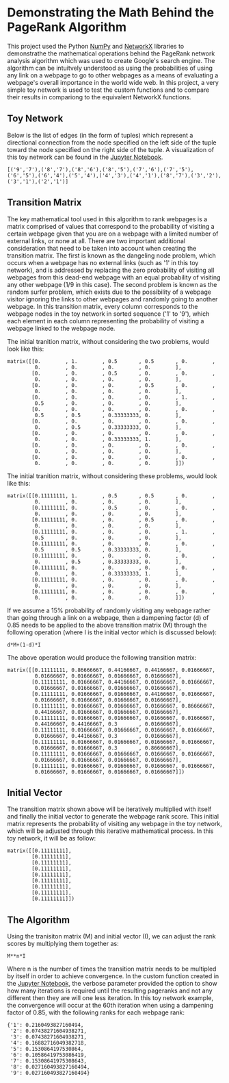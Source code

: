 # Demonstrating the Math Behind the PageRank Algorithm
This project used the Python [NumPy](https://www.numpy.org/) and [NetworkX](https://networkx.github.io/) libraries to demonstrathe the mathematical operations behind the PageRank network analysis algorithm which was used to create Google's search engine. The algorithm can be intuitvely understood as using the probabilities of using any link on a webpage to go to other webpages as a means of evaluating a webpage's overall importance in the world wide web. In this project, a very simple toy network is used to test the custom functions and to compare their results in compariong to the equivalent NetworkX functions.

## Toy Network
Below is the list of edges (in the form of tuples) which represent a directional connection from the node specified on the left side of the tuple toward the node specified on the right side of the tuple. A visualization of this toy network can be found in the [Jupyter Notebook](https://github.com/Yoseph-Zuskin/PageRank_Algorithm/blob/master/Social_Network_Analysis_Assignment.ipynb).

```
[('9','7'),('8','7'),('8','6'),('8','5'),('7','6'),('7','5'),('6','5'),('6','4'),('5','4'),('4','3'),('4','1'),('8','7'),('3','2'),('3','1'),('2','1')]
```

## Transition Matrix
The key mathematical tool used in this algorithm to rank webpages is a matrix comprised of values that correspond to the probability of visiting a certain webpage given that you are on a webpage with a limited number of external links, or none at all. There are two important additional consideration that need to be taken into account when creating the transition matrix. The first is known as the dangeling node problem, which occurs when a webpage has no external links (such as '1' in this toy network), and is addressed by replacing the zero probability of visiting all webpages from this dead-end webpage with an equal probability of visiting any other webpage (1/9 in this case). The second problem is known as the random surfer problem, which exists due to the possibility of a webpage visitor ignoring the links to other webpages and randomly going to another webpage. In this transition matrix, every column corresponds to the webpage nodes in the toy network in sorted sequence ('1' to '9'), which each element in each column representing the probability of visiting a webpage linked to the webpage node.

The initial tranition matrix, without considering the two problems, would look like this:
```
matrix([[0.        , 1.        , 0.5       , 0.5       , 0.        ,
         0.        , 0.        , 0.        , 0.        ],
        [0.        , 0.        , 0.5       , 0.        , 0.        ,
         0.        , 0.        , 0.        , 0.        ],
        [0.        , 0.        , 0.        , 0.5       , 0.        ,
         0.        , 0.        , 0.        , 0.        ],
        [0.        , 0.        , 0.        , 0.        , 1.        ,
         0.5       , 0.        , 0.        , 0.        ],
        [0.        , 0.        , 0.        , 0.        , 0.        ,
         0.5       , 0.5       , 0.33333333, 0.        ],
        [0.        , 0.        , 0.        , 0.        , 0.        ,
         0.        , 0.5       , 0.33333333, 0.        ],
        [0.        , 0.        , 0.        , 0.        , 0.        ,
         0.        , 0.        , 0.33333333, 1.        ],
        [0.        , 0.        , 0.        , 0.        , 0.        ,
         0.        , 0.        , 0.        , 0.        ],
        [0.        , 0.        , 0.        , 0.        , 0.        ,
         0.        , 0.        , 0.        , 0.        ]])
```

The initial tranition matrix, without considering these problems, would look like this:
```
matrix([[0.11111111, 1.        , 0.5       , 0.5       , 0.        ,
         0.        , 0.        , 0.        , 0.        ],
        [0.11111111, 0.        , 0.5       , 0.        , 0.        ,
         0.        , 0.        , 0.        , 0.        ],
        [0.11111111, 0.        , 0.        , 0.5       , 0.        ,
         0.        , 0.        , 0.        , 0.        ],
        [0.11111111, 0.        , 0.        , 0.        , 1.        ,
         0.5       , 0.        , 0.        , 0.        ],
        [0.11111111, 0.        , 0.        , 0.        , 0.        ,
         0.5       , 0.5       , 0.33333333, 0.        ],
        [0.11111111, 0.        , 0.        , 0.        , 0.        ,
         0.        , 0.5       , 0.33333333, 0.        ],
        [0.11111111, 0.        , 0.        , 0.        , 0.        ,
         0.        , 0.        , 0.33333333, 1.        ],
        [0.11111111, 0.        , 0.        , 0.        , 0.        ,
         0.        , 0.        , 0.        , 0.        ],
        [0.11111111, 0.        , 0.        , 0.        , 0.        ,
         0.        , 0.        , 0.        , 0.        ]])
```

If we assume a 15% probability of randomly visiting any webpage rather than going through a link on a webpage, then a dampening factor (d) of 0.85 needs to be applied to the above transition matrix (M) through the following operation (where I is the initial vector which is discussed below):
```
d*M+(1-d)*I
```

The above operation would produce the following transition matrix:
```
matrix([[0.11111111, 0.86666667, 0.44166667, 0.44166667, 0.01666667,
         0.01666667, 0.01666667, 0.01666667, 0.01666667],
        [0.11111111, 0.01666667, 0.44166667, 0.01666667, 0.01666667,
         0.01666667, 0.01666667, 0.01666667, 0.01666667],
        [0.11111111, 0.01666667, 0.01666667, 0.44166667, 0.01666667,
         0.01666667, 0.01666667, 0.01666667, 0.01666667],
        [0.11111111, 0.01666667, 0.01666667, 0.01666667, 0.86666667,
         0.44166667, 0.01666667, 0.01666667, 0.01666667],
        [0.11111111, 0.01666667, 0.01666667, 0.01666667, 0.01666667,
         0.44166667, 0.44166667, 0.3       , 0.01666667],
        [0.11111111, 0.01666667, 0.01666667, 0.01666667, 0.01666667,
         0.01666667, 0.44166667, 0.3       , 0.01666667],
        [0.11111111, 0.01666667, 0.01666667, 0.01666667, 0.01666667,
         0.01666667, 0.01666667, 0.3       , 0.86666667],
        [0.11111111, 0.01666667, 0.01666667, 0.01666667, 0.01666667,
         0.01666667, 0.01666667, 0.01666667, 0.01666667],
        [0.11111111, 0.01666667, 0.01666667, 0.01666667, 0.01666667,
         0.01666667, 0.01666667, 0.01666667, 0.01666667]])
```

## Initial Vector
The transition matrix shown above will be iteratively multiplied with itself and finally the initial vector to generate the webpage rank score. This initial matrix represents the probability of visiting any webpage in the toy network, which will be adjusted through this iterative mathematical process. In this toy network, it will be as follow:
```
matrix([[0.11111111],
        [0.11111111],
        [0.11111111],
        [0.11111111],
        [0.11111111],
        [0.11111111],
        [0.11111111],
        [0.11111111],
        [0.11111111]])
```

## The Algorithm
Using the tranisiton matrix (M) and initial vector (I), we can adjust the rank scores by multiplying them together as:
```
M**n*I
```
Where n is the number of times the transition matrix needs to be multipled by itself in order to achieve convergence. In the custom function created in the [Jupyter Notebook](https://github.com/Yoseph-Zuskin/PageRank_Algorithm/blob/master/Social_Network_Analysis_Assignment.ipynb), the verbose parameter provided the option to show how many iterations is required until the resulting pageranks and not any different then they are will one less iteration. In this toy network example, the convergence will occur at the 60th iteration when using a dampening factor of 0.85, with the following ranks for each webpage rank:
```
{'1': 0.2160493827160494,
 '2': 0.07438271604938271,
 '3': 0.07438271604938271,
 '4': 0.16882716049382718,
 '5': 0.1530864197530864,
 '6': 0.10586419753086419,
 '7': 0.15308641975308643,
 '8': 0.027160493827160494,
 '9': 0.027160493827160494}
 ```
